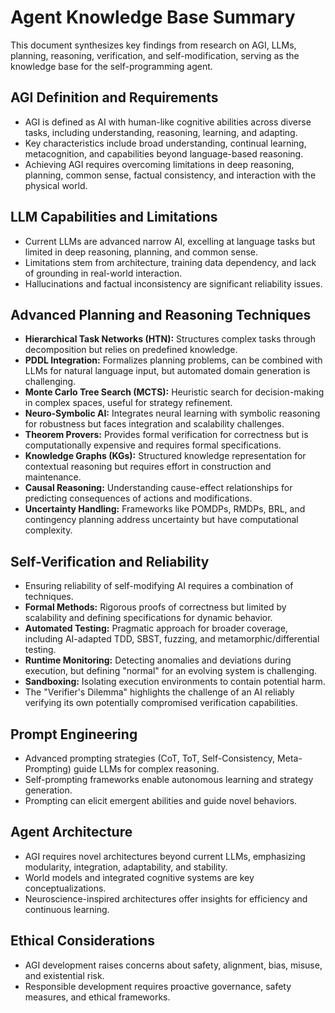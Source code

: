 # Agent Knowledge Base Summary

This document synthesizes key findings from research on AGI, LLMs, planning, reasoning, verification, and self-modification, serving as the knowledge base for the self-programming agent.

## AGI Definition and Requirements

- AGI is defined as AI with human-like cognitive abilities across diverse tasks, including understanding, reasoning, learning, and adapting.
- Key characteristics include broad understanding, continual learning, metacognition, and capabilities beyond language-based reasoning.
- Achieving AGI requires overcoming limitations in deep reasoning, planning, common sense, factual consistency, and interaction with the physical world.

## LLM Capabilities and Limitations

- Current LLMs are advanced narrow AI, excelling at language tasks but limited in deep reasoning, planning, and common sense.
- Limitations stem from architecture, training data dependency, and lack of grounding in real-world interaction.
- Hallucinations and factual inconsistency are significant reliability issues.

## Advanced Planning and Reasoning Techniques

- **Hierarchical Task Networks (HTN):** Structures complex tasks through decomposition but relies on predefined knowledge.
- **PDDL Integration:** Formalizes planning problems, can be combined with LLMs for natural language input, but automated domain generation is challenging.
- **Monte Carlo Tree Search (MCTS):** Heuristic search for decision-making in complex spaces, useful for strategy refinement.
- **Neuro-Symbolic AI:** Integrates neural learning with symbolic reasoning for robustness but faces integration and scalability challenges.
- **Theorem Provers:** Provides formal verification for correctness but is computationally expensive and requires formal specifications.
- **Knowledge Graphs (KGs):** Structured knowledge representation for contextual reasoning but requires effort in construction and maintenance.
- **Causal Reasoning:** Understanding cause-effect relationships for predicting consequences of actions and modifications.
- **Uncertainty Handling:** Frameworks like POMDPs, RMDPs, BRL, and contingency planning address uncertainty but have computational complexity.

## Self-Verification and Reliability

- Ensuring reliability of self-modifying AI requires a combination of techniques.
- **Formal Methods:** Rigorous proofs of correctness but limited by scalability and defining specifications for dynamic behavior.
- **Automated Testing:** Pragmatic approach for broader coverage, including AI-adapted TDD, SBST, fuzzing, and metamorphic/differential testing.
- **Runtime Monitoring:** Detecting anomalies and deviations during execution, but defining "normal" for an evolving system is challenging.
- **Sandboxing:** Isolating execution environments to contain potential harm.
- The "Verifier's Dilemma" highlights the challenge of an AI reliably verifying its own potentially compromised verification capabilities.

## Prompt Engineering

- Advanced prompting strategies (CoT, ToT, Self-Consistency, Meta-Prompting) guide LLMs for complex reasoning.
- Self-prompting frameworks enable autonomous learning and strategy generation.
- Prompting can elicit emergent abilities and guide novel behaviors.

## Agent Architecture

- AGI requires novel architectures beyond current LLMs, emphasizing modularity, integration, adaptability, and stability.
- World models and integrated cognitive systems are key conceptualizations.
- Neuroscience-inspired architectures offer insights for efficiency and continuous learning.

## Ethical Considerations

- AGI development raises concerns about safety, alignment, bias, misuse, and existential risk.
- Responsible development requires proactive governance, safety measures, and ethical frameworks.
